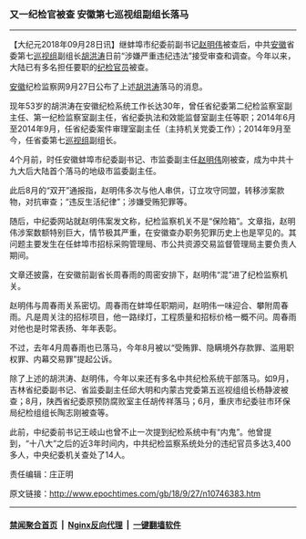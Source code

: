 ### 又一纪检官被查 安徽第七巡视组副组长落马
------------------------

<p>【大纪元2018年09月28日讯】继蚌埠市纪委前副书记<a href="http://www.epochtimes.com/gb/tag/%E8%B5%B5%E6%98%8E%E4%BC%9F.html">赵明伟</a>被查后，中共<a href="http://www.epochtimes.com/gb/tag/%E5%AE%89%E5%BE%BD.html">安徽</a>省委第七<a href="http://www.epochtimes.com/gb/tag/%E5%B7%A1%E8%A7%86%E7%BB%84.html">巡视组</a>副组长<a href="http://www.epochtimes.com/gb/tag/%E8%83%A1%E6%B4%AA%E6%B6%9B.html">胡洪涛</a>日前“涉嫌严重违纪违法”接受审查和调查。今年以来，大陆已有多名担任要职的<a href="http://www.epochtimes.com/gb/tag/%E7%BA%AA%E6%A3%80%E5%AE%98%E5%91%98.html">纪检官员</a>被查。</p>
<p><a href="http://www.epochtimes.com/gb/tag/%E5%AE%89%E5%BE%BD.html">安徽</a>纪检监察网9月27日公布了上述<a href="http://www.epochtimes.com/gb/tag/%E8%83%A1%E6%B4%AA%E6%B6%9B.html">胡洪涛</a>落马的消息。</p>
<p>现年53岁的胡洪涛在安徽纪检系统工作长达30年，曾任省纪委第二纪检监察室副主任、第一纪检监察室副主任，省纪委执法和效能监督室副主任等职；2014年6月至2014年9月，任省纪委案件审理室副主任（主持机关党委工作）；2014年9月至今，任省委第七<a href="http://www.epochtimes.com/gb/tag/%E5%B7%A1%E8%A7%86%E7%BB%84.html">巡视组</a>副组长。</p>
<p>4个月前，时任安徽蚌埠市纪委副书记、市监委副主任<a href="http://www.epochtimes.com/gb/tag/%E8%B5%B5%E6%98%8E%E4%BC%9F.html">赵明伟</a>刚被查，成为中共十九大后大陆首个落马的地级市监委副主任。</p>
<p>此后8月的“双开”通报指，赵明伟多次与他人串供，订立攻守同盟，转移涉案款物，对抗审查；“违反生活纪律”；涉嫌受贿犯罪等。</p>
<p>随后，中纪委网站就赵明伟案发文称，纪检监察机关不是“保险箱”。文章指，赵明伟涉案数额特别巨大，情节极其严重，在安徽查办职务犯罪历史上也是罕见的。其问题主要发生在任蚌埠市招标采购管理局、市公共资源交易监督管理局主要负责人期间。</p>
<p>文章还披露，在安徽前副省长周春雨的周密安排下，赵明伟“混”进了纪检监察机关。</p>
<p>赵明伟与周春雨关系密切。周春雨在蚌埠任职期间，赵明伟一味迎合、攀附周春雨。凡是周关注的招标项目，他一路绿灯，工程质量和招标价格一概不问。周春雨对他也是时常表扬、年年表彰。</p>
<p>不过，去年4月周春雨也已落马，今年8月被以“受贿罪、隐瞒境外存款罪、滥用职权罪、内幕交易罪”提起公诉。</p>
<p>除了上述的胡洪涛、赵明伟，今年以来还有多名中共纪检系统干部落马。如9月，吉林省纪委副书记、省监委副主任邱大明和内蒙古党委第五巡视组组长杨静波被查；8月，陕西省纪委原预防腐败室主任胡传祥落马；6月，重庆市纪委驻市环保局纪检组组长陶志刚被查等。</p>
<p>此前，中纪委前书记王岐山也曾不止一次提到纪检系统中有“内鬼”。他曾提到，“十八大”之后的近3年时间内，中共纪检监察系统处分的违纪官员多达3,400多人，中央纪委机关查处了14人。</p>
<p>责任编辑：庄正明</p>

原文链接：http://www.epochtimes.com/gb/18/9/27/n10746383.htm


------------------------
#### [禁闻聚合首页](https://github.com/gfw-breaker/banned-news/blob/master/README.md) &nbsp;|&nbsp; [Nginx反向代理](https://github.com/gfw-breaker/open-proxy/blob/master/README.md) &nbsp;|&nbsp; [一键翻墙软件](https://github.com/gfw-breaker/nogfw/blob/master/README.md)